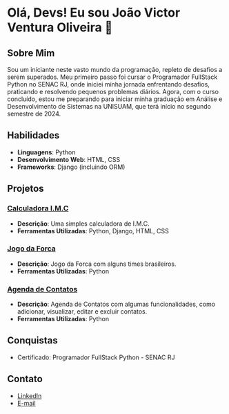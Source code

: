 # Olá, Devs! Eu sou João Victor Ventura Oliveira 👋

## Sobre Mim
Sou um iniciante neste vasto mundo da programação, repleto de desafios a serem superados. Meu primeiro passo foi cursar o Programador FullStack Python no SENAC RJ, onde iniciei minha jornada enfrentando desafios, praticando e resolvendo pequenos problemas diários. Agora, com o curso concluído, estou me preparando para iniciar minha graduação em Análise e Desenvolvimento de Sistemas na UNISUAM, que terá início no segundo semestre de 2024.

## Habilidades
- **Linguagens**: Python
- **Desenvolvimento Web**: HTML, CSS
- **Frameworks**: Django (incluindo ORM)

## Projetos
### [Calculadora I.M.C](git@github.com:Venturaa10/projeto_imc.git)
- **Descrição**: Uma simples calculadora de I.M.C.
- **Ferramentas Utilizadas**: Python, Django, HTML, CSS

### [Jogo da Forca](git@github.com:Venturaa10/jogo_da_forca.git)
- **Descrição**: Jogo da Forca com alguns times brasileiros.
- **Ferramentas Utilizadas**: Python

### [Agenda de Contatos](git@github.com:Venturaa10/agenda_de_contatos.git)
- **Descrição**: Agenda de Contatos com algumas funcionalidades, como adicionar, visualizar, editar e excluir contatos.
- **Ferramentas Utilizadas**: Python

## Conquistas
- Certificado: Programador FullStack Python - SENAC RJ

## Contato
- [LinkedIn](https://www.linkedin.com/in/joão-victor-ventura-oliveira)
- [E-mail](mailto:joao.victor.ventura25@gmail.com)
